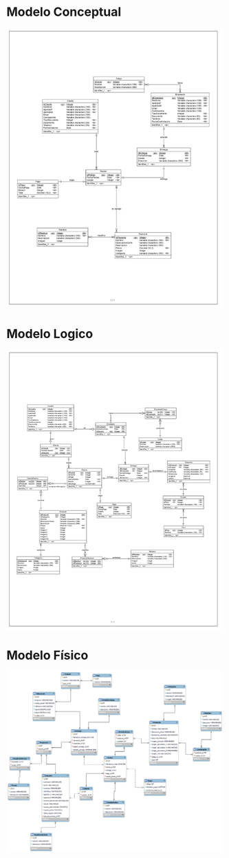 # Modelo Conceptual
![Modelo Conceptual](./conceptual/STE-MC.jpg)
# Modelo Logico
![Modelo Conceptual](./logico/STE-ML.jpg)
# Modelo Físico
![Modelo Conceptual](./fisico/STE-MF.png)

